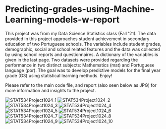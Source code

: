 # Predicting-grades-using-Machine-Learning-models-w-report

This project was from my Data Science Statistics class (Fall '21). The data provided in this project approaches student achievement in secondary education
of two Portuguese schools. The variables include student grades, demographic, social and school related features and the data was collected by using school reports and questionnaires. A dictionary of the variables is given in the last page. Two datasets were provided regarding the performance in two distinct subjects: Mathematics (mat) and Portuguese language (por). The goal was to develop predictive models for the final year grade (G3) using statistical learning methods. Enjoy!

Please refer to the main code file, and report (also seen below as JPG) for more information and insights to the project.

![STAT534Project1024_1](https://user-images.githubusercontent.com/58923369/173692859-0ded68c0-c5d5-4ce8-8e76-6220e3618053.jpg)
![STAT534Project1024_2](https://user-images.githubusercontent.com/58923369/173692861-bfdba7a7-a782-4c2b-8956-27efa4665994.jpg)
![STAT534Project1024_3](https://user-images.githubusercontent.com/58923369/173692862-da4c993b-7f9c-4d0d-bce0-1ab9c623c23e.jpg)
![STAT534Project1024_4](https://user-images.githubusercontent.com/58923369/173692864-57046451-6785-4fea-b3dc-a51d56cb4979.jpg)
![STAT534Project1024_5](https://user-images.githubusercontent.com/58923369/173692865-2a128f76-ccd0-468b-ada4-6636ef7b3c72.jpg)
![STAT534Project1024_6](https://user-images.githubusercontent.com/58923369/173692866-99c7ad82-e230-4243-b3a2-e499c9c298c8.jpg)
![STAT534Project1024_7](https://user-images.githubusercontent.com/58923369/173692867-a7ac632e-f46d-43c5-b9c9-2fb42a42efa5.jpg)
![STAT534Project1024_8](https://user-images.githubusercontent.com/58923369/173692868-fa9d43e8-88ca-46ea-92d4-2d3fe677df2e.jpg)
![STAT534Project1024_9](https://user-images.githubusercontent.com/58923369/173692869-d9be36e4-e8d0-4dd6-89c4-ae8eefec877d.jpg)
![STAT534Project1024_10](https://user-images.githubusercontent.com/58923369/173692870-6cc850d0-ffe2-47b5-94cf-a17dd0a743a5.jpg)

